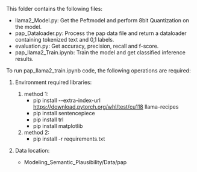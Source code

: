 This folder contains the following files:
* llama2_Model.py: Get the Peftmodel and perform 8bit Quantization on the model.
* pap_Dataloader.py: Process the pap data file and return a dataloader containing tokenized text and 0,1 labels.
* evaluation.py: Get accuracy, precision, recall and f-score.
* pap_llama2_Train.ipynb: Train the model and get classified inference results.


To run pap_llama2_train.ipynb code, the following operations are required: 

1. Environment required libraries:
    1. method 1:
        * pip install --extra-index-url https://download.pytorch.org/whl/test/cu118 llama-recipes
        * pip install sentencepiece
        * pip install trl 
        * pip install matplotlib
    2. method 2:
        * pip install -r requirements.txt

2. Data location:
    * Modeling_Semantic_Plausibility/Data/pap

